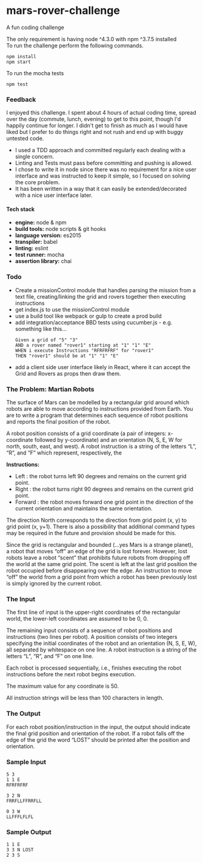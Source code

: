 # mars-rover-challenge

A fun coding challenge

The only requirement is having node ^4.3.0 with npm ^3.7.5 installed  
To run the challenge perform the following commands.

```
npm install
npm start
```

To run the mocha tests 
```
npm test
```

### Feedback
I enjoyed this challenge. I spent about 4 hours of actual coding time, spread over the day (commute, lunch, evening)
to get to this point, though I'd happily continue for longer. I didn't get to finish as much as I would have liked 
but I prefer to do things right and not rush and end up with buggy untested code. 

- I used a TDD approach and committed regularly each dealing with a single concern.
- Linting and Tests must pass before committing and pushing is allowed.
- I chose to write it in node since there was no requirement for a nice user interface and was instructed to keep
it simple, so I focused on solving the core problem.
- It has been written in a way that it
can easily be extended/decorated with a nice user interface later.

#### Tech stack
- **engine:** node & npm
- **build tools:** node scripts & git hooks
- **language version:** es2015
- **transpiler:** babel
- **linting:** eslint
- **test runner:** mocha
- **assertion library:** chai

### Todo
- Create a missionControl module that handles parsing the mission from a text file, creating/linking
the grid and rovers together then executing instructions
- get index.js to use the missionControl module
- use a build tool like webpack or gulp to create a prod build
- add integration/acceptance BBD tests using cucumber.js -  e.g. something like this...
    ```
    Given a grid of "5" "3"
    AND a rover named "rover1" starting at "1" "1" "E"
    WHEN i execute Instructions "RFRFRFRF" for "rover1" 
    THEN "rover1" should be at "1" "1" "E"
    ```
- add a client side user interface likely in React, where it can accept the Grid and Rovers as props then draw them.

### The Problem: Martian Robots

The surface of Mars can be modelled by a rectangular grid around which robots are able to
move according to instructions provided from Earth. You are to write a program that
determines each sequence of robot positions and reports the final position of the robot.

A robot position consists of a grid coordinate (a pair of integers: x-coordinate followed by
y-coordinate) and an orientation (N, S, E, W for north, south, east, and west).
A robot instruction is a string of the letters “L”, “R”, and “F” which represent, respectively, the

**Instructions:**
- Left : the robot turns left 90 degrees and remains on the current grid point.
- Right : the robot turns right 90 degrees and remains on the current grid point.
- Forward : the robot moves forward one grid point in the direction of the current orientation and maintains the same orientation.

The direction North corresponds to the direction from grid point (x, y) to grid point (x, y+1).
There is also a possibility that additional command types may be required in the future and
provision should be made for this.

Since the grid is rectangular and bounded (...yes Mars is a strange planet), a robot that
moves “off” an edge of the grid is lost forever. However, lost robots leave a robot “scent” that
prohibits future robots from dropping off the world at the same grid point. The scent is left at
the last grid position the robot occupied before disappearing over the edge. An instruction to
move “off” the world from a grid point from which a robot has been previously lost is simply
ignored by the current robot.

### The Input

The first line of input is the upper-right coordinates of the rectangular world, the lower-left
coordinates are assumed to be 0, 0.

The remaining input consists of a sequence of robot positions and instructions (two lines per
robot). A position consists of two integers specifying the initial coordinates of the robot and
an orientation (N, S, E, W), all separated by whitespace on one line. A robot instruction is a
string of the letters “L”, “R”, and “F” on one line.

Each robot is processed sequentially, i.e., finishes executing the robot instructions before the
next robot begins execution.

The maximum value for any coordinate is 50.

All instruction strings will be less than 100 characters in length.

### The Output

For each robot position/instruction in the input, the output should indicate the final grid
position and orientation of the robot. If a robot falls off the edge of the grid the word “LOST”
should be printed after the position and orientation.

### Sample Input

```
5 3  
1 1 E  
RFRFRFRF

3 2 N  
FRRFLLFFRRFLL

0 3 W  
LLFFFLFLFL
```

### Sample Output

```
1 1 E  
3 3 N LOST  
2 3 S
```
